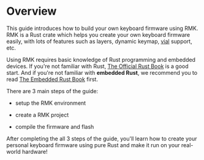 # Overview

This guide introduces how to build your own keyboard firmware using RMK. RMK is a Rust crate which helps you create your own keyboard firmware easily, with lots of features such as layers, dynamic keymap, [vial](https://get.vial.today/) support, etc.

Using RMK requires basic knowledge of Rust programming and embedded devices. If you're not familiar with Rust, [The Official Rust Book](https://doc.rust-lang.org/book/) is a good start. And if you're not familiar with **embedded Rust**, we recommend you to read [The Embedded Rust Book](https://docs.rust-embedded.org/book/) first. 

There are 3 main steps of the guide:

- setup the RMK environment

- create a RMK project

- compile the firmware and flash

After completing the all 3 steps of the guide, you'll learn how to create your personal keyboard firmware using pure Rust and make it run on your real-world hardware!